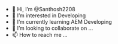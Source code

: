 - 👋 Hi, I’m @Santhosh2208
- 👀 I’m interested in Developing
- 🌱 I’m currently learning AEM Developing 
- 💞️ I’m looking to collaborate on ...
- 📫 How to reach me ...

<!---
Santhosh2208/Santhosh2208 is a ✨ special ✨ repository because its `README.md` (this file) appears on your GitHub profile.
You can click the Preview link to take a look at your changes.
--->
